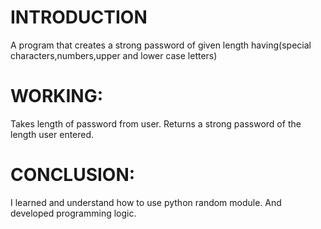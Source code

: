 # INTRODUCTION
A program that creates a strong password of given length having(special characters,numbers,upper and lower case letters)
# WORKING:
Takes length of password from user.
Returns a strong password of the length user entered.
# CONCLUSION:
I learned and understand how to use python random module.
And developed programming logic.
